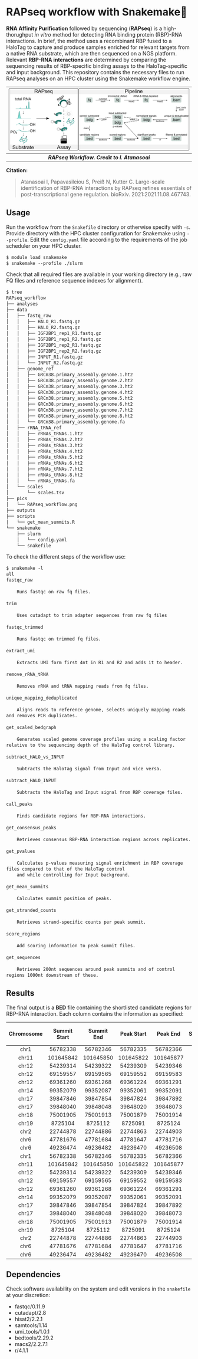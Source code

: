 # RAPseq workflow with Snakemake🐍

**RNA Affinity Purification** followed by sequencing (**RAPseq**) is a high-thorughput *in vitro* method for detecting RNA binding protein (RBP)-RNA interactions. In brief, the method uses a recombinant RBP fused to a HaloTag to capture and produce samples enriched for relevant targets from a native RNA substrate, which are then sequenced on a NGS platform. Relevant **RBP-RNA interactions** are determined by comparing the sequencing results of RBP-specific binding assays to the HaloTag-specific and input background. This repository contains the necessary files to run RAPseq analyses on an HPC cluster using the Snakemake workflow engine.

| ![RAP_workflow](./pics/RAPseq_workflow.png) |
|:--:|
| ***RAPseq Workflow. Credit to I. Atanasoai*** |

**Citation:**
> Atanasoai I, Papavasileiou S, Preiß N, Kutter C. Large-scale identification of RBP-RNA interactions by RAPseq refines essentials of post-transcriptional gene regulation. bioRxiv. 2021:2021.11.08.467743.


## Usage

Run the workflow from the `Snakefile` directory or otherwise specify with `-s`. Provide directory with the HPC cluster configuration for Snakemake using `--profile`. Edit the `config.yaml` file according to the requirements of the job scheduler on your HPC cluster.

```shell
$ module load snakemake
$ snakemake --profile ./slurm
```

Check that all required files are available in your working directory (e.g., raw FQ files and reference sequence indexes for alignment).

```shell
$ tree
RAPseq_workflow
├── analyses
├── data
│   ├── fastq_raw
│   │   ├── HALO_R1.fastq.gz
│   │   ├── HALO_R2.fastq.gz
│   │   ├── IGF2BP1_rep1_R1.fastq.gz
│   │   ├── IGF2BP1_rep1_R2.fastq.gz
│   │   ├── IGF2BP1_rep2_R1.fastq.gz
│   │   ├── IGF2BP1_rep2_R2.fastq.gz
│   │   ├── INPUT_R1.fastq.gz
│   │   └── INPUT_R2.fastq.gz
│   ├── genome_ref
│   │   ├── GRCm38.primary_assembly.genome.1.ht2
│   │   ├── GRCm38.primary_assembly.genome.2.ht2
│   │   ├── GRCm38.primary_assembly.genome.3.ht2
│   │   ├── GRCm38.primary_assembly.genome.4.ht2
│   │   ├── GRCm38.primary_assembly.genome.5.ht2
│   │   ├── GRCm38.primary_assembly.genome.6.ht2
│   │   ├── GRCm38.primary_assembly.genome.7.ht2
│   │   ├── GRCm38.primary_assembly.genome.8.ht2
│   │   └── GRCm38.primary_assembly.genome.fa
│   ├── rRNA_tRNA_ref
│   │   ├── rRNAs_tRNAs.1.ht2
│   │   ├── rRNAs_tRNAs.2.ht2
│   │   ├── rRNAs_tRNAs.3.ht2
│   │   ├── rRNAs_tRNAs.4.ht2
│   │   ├── rRNAs_tRNAs.5.ht2
│   │   ├── rRNAs_tRNAs.6.ht2
│   │   ├── rRNAs_tRNAs.7.ht2
│   │   ├── rRNAs_tRNAs.8.ht2
│   │   └── rRNAs_tRNAs.fa
│   └── scales
│       └── scales.tsv
├── pics
│   └── RAPseq_workflow.png
├── outputs
├── scripts
│   └── get_mean_summits.R
└── snakemake
    ├── slurm
    │   └── config.yaml
    └── snakefile
```

To check the different steps of the workflow use:

```shell
$ snakemake -l
all
fastqc_raw
    
    Runs fastqc on raw fq files.
    
trim
    
    Uses cutadapt to trim adapter sequences from raw fq files
    
fastqc_trimmed
    
    Runs fastqc on trimmed fq files.
    
extract_umi
    
    Extracts UMI form first 4nt in R1 and R2 and adds it to header.
    
remove_rRNA_tRNA
    
    Removes rRNA and tRNA mapping reads from fq files.
    
unique_mapping_deduplicated
    
    Aligns reads to reference genome, selects uniquely mapping reads and removes PCR duplicates.
    
get_scaled_bedgraph
    
    Generates scaled genome coverage profiles using a scaling factor relative to the sequencing depth of the HaloTag control library.
    
subtract_HALO_vs_INPUT
    
    Subtracts the HaloTag signal from Input and vice versa.
    
subtract_HALO_INPUT
    
    Subtracts the HaloTag and Input signal from RBP coverage files.
    
call_peaks
    
    Finds candidate regions for RBP-RNA interactions.
    
get_consensus_peaks
    
    Retrieves consensus RBP-RNA interaction regions across replicates.
    
get_pvalues
    
    Calculates p-values measuring signal enrichment in RBP coverage files compared to that of the HaloTag control 
    and while controlling for Input background.
    
get_mean_summits
    
    Calculates summit position of peaks.
    
get_stranded_counts
    
    Retrieves strand-specific counts per peak summit.
    
score_regions
    
    Add scoring information to peak summit files.
    
get_sequences
    
    Retrieves 200nt sequences around peak summits and of control regions 1000nt downstream of these.
```


## Results

The final output is a **BED** file containing the shortlisted candidate regions for RBP-RNA interaction. Each column contains the information as specified:

|Chromosome|Summit Start|Summit End|Peak Start|Peak End|Strand|Rep1 Read Counts|Rep2 Read Counts|Rep1 -log<sub>10</sub>p-value|Rep2 -log<sub>10</sub>p-value|Rep1 Signal|Rep2 Signal|Halo Signal|Input Signal|Target Sequence|Control Sequence|
|:---:|:---:|:---:|:---:|:---:|:---:|:---:|:---:|:---:|:---:|:---:|:---:|:---:|:---:|:---:|:---:|
| chr1  | 56782338  | 56782346  | 56782335  | 56782366  | - | 25  | 31  | 66.61651  | 70.0571   | 52.4521     | 52.169      | 2           | 2.63109     | TTACTGGCCTGCTTCTCCTGGCTTGTTCAGCTTGCTTTCTTATAGAACCCAAGACTAGAAACCTCACCCGGCCCGGACACGGACAGGATTGACAGATTGATAGCTCTTTCTCGATTCCGTGGGTGGTGGTGCATGGCCATTCTTAGTTGGTGGAGCGATTTGTCTGGTTAATTCCGATAACGAATGAGACTCTGGCATGC | TGGGAACTGCTATTCTGAGGATTCGGAGGAATATTTACTGTCCCAAATACTTCGTCCTTTGAGACAGCCACCAGAGGCTTCACATTTAACCCCAAATTAATTCAAGCTTGTCAGCAAGAAAGCACTGCCACACATTTCATGCCAGTGAATTTGCTGTTGAATTGTGGGTACAGCTGTTACCTACAAAAGCTTTCAGTGGC |
| chr11 | 101645842 | 101645850 | 101645822 | 101645877 | - | 31  | 36  | 70.0571   | 54.84914  | 54.41456667 | 45.717525   | 4.333333333 | 5.26218     | GTGGGCGCAGTTCGGTATCGCTTCTCGGCCTTTTGGCTAAGATCAAGTGTAGTATCTGTTCTTATCAGTTTAATATCTGATACGTCCTCTATCCGAGGACAATATATTAAATGGATTTTTGGAAGTAGGAGTTGGAATAGGAGCTTGCTCCGTCCACTCCACGCATCGACCTGGTATTGCAGTACCTCCAGGAACGGTGC | CAGATTTCTGAGTTCAAGGCCAGCCTGGTCTACAACGTGAGCTCCAGGACAGCCAGGGCTATACAGAGAAACCATGTCTTGAAAAAACAAAAAACAACCAAAAACAAAACAAAACAAACAAACAAACAAAAAAATCCAAACCGAAGTAGTTTTCATCTGCCTTTTGGAGGGGGGGGGTTCGAGACAGGGTTTCTCTGTAT |
| chr12 | 54239314  | 54239322  | 54239309  | 54239346  | + | 65  | 65  | 102.35788 | 68.33267  | 132.5576667 | 115.6364286 | 30          | 69.7239     | GCTAAGAAAAGATAAATTTGACCTAACCTGGCAGGGAGATACCATGACCACCAAGGTGGTTTTCCCAGGGCGAGGCTTATCCATTGCACTCCGGATGTGCTGACCCCTGCGATTTCCCCAAATGTGGGGAAACTTAGCTGGCAAATTGAATAAAGAGTTCTCACTTGTAGTGTTTGGATATTTCTATGGTGTAAATACTC | AAGGAGTAAGAATATTCTCCACTTATCTAATCAGTGGGTGGTGGTGGTATTTTCACTGTCAGCGTAAGAAAAGTGAACTTTCTATGTAGCTAGTCTCAGAGGGAAGAGGGAAGAGGCCAGGCTGGGCCAATTCCACTACTGAAAGGTCAAACTGGGGGAAAGTATGTCCTGTCTCCTGCACCGGTCAGAAAAGAAGCACA |
| chr12 | 69159557  | 69159565  | 69159552  | 69159583  | + | 11  | 12  | 18.79928  | 13.72868  | 18.83994    | 16.151974   | 3           | 9.647316667 | GCCTAAGGAGGGGTGAACCGGCCCAGGTCGGAAACGGAGCAGGTCAAAACTCCCGTGCTGATCAGTAGTGGGATCGCGCCTGTGAATAGCCACTGCACTCCAGCCTGGGCAACATAGCGAGACCCCGTCTCTTTTTGGACACTTAATAATATTAACATTATTCTCACTTTCTTTTTAATTCACCCTTTTCTCATATAATA | ACACACACACACATATACACATATACAAATACACACACACATATACACATAAACAAACACACACACCGCGATTCCCTCACCTTTTCAATTCCAGTTCTGTTGTTGTTGTTGATCTATCTCTCTGTCTTGCTTTGACAACATGTAATACAACTAAACAAACGGGAGAACACAGGAGGGTACTGTTGCTAGACAGAGTAAGA |
| chr12 | 69361260  | 69361268  | 69361224  | 69361291  | - | 12  | 10  | 20.12248  | 11.34488  | 18.9113     | 12.763775   | 1           | 0           | AAGTTCGGCATCAATATGGTGACCTCCCGGGAGCGGGGGACCACCAGGTTGCCTAAGGAGGGGTGAACCGGCCCAGGTCGGAAACGGAGCAGGTCAAAACTCCCGTGCTGATCAGTAGTGGGATCGCGCCTGTGAATAGCCACTGCACTCCAGCCTGGGCAACATAGCGAGACCCCGTCTCTTTTGGCTCTCTATCCCTC | GAAATGTGGTCCATTGGGACAAAATATCAAACAGAAATGTATAATAATAAGGGTAAAGACTTTGGGTACAACTAAACTTCTGCCACATCTTCGTTTTTATTCCTTAAGATAAGTTCTTTAGTTTACACTGAGTCTTTTGTTGCTCTATATCAAAATCACCGTCGACCCCTTCAGGTGCCCGTTTTTGTTTTATGTTGGAA |
| chr14 | 99352079  | 99352087  | 99352061  | 99352091  | - | 245 | 241 | 424.13541 | 289.52142 | 317.0318333 | 269.5975714 | 50.33333333 | 119.3387    | CAAAAATAAAATAAATCACTTCTGGGCCTTTTGGCTAAGATCAAGTATAGTATCTGTTCTTATCAGTTTAATGTCTGACACGTCCTCTATCCGAGGACAATATATTAAATGGATTTTTGGAGTTAGGAAAAATAAAATAAAATAAAATAAAATAAAACAAAACAACAACCATGTAATTAAGTTATCCCAGTAATGCCCTG | ATCCAGGTACATACATGTATGAAGAACACACTGAGGTGCTGCACGAGGAAGGCAGGACCAGACCAGCCTGGCTGTGATGGCATGTTGTGGGGCACTGTCCATCCGCTCAGCTGAAGTCTCTGGTAATTTGGTCATTCACCTCAGAAGCTGGGGGGGGGGGAGCTCTCGGGGTGGGGGGTGTTGTAAGCCACATGAATCAG |
| chr17 | 39847846  | 39847854  | 39847824  | 39847892  | + | 11  | 13  | 24.2093   | 27.02355  | 22.0513     | 23.671      | 1           | 0           | TGGCATGCTAACTAGTTACGCGACCCCCGAGCGGTCGGCGTCCCCCAACTTCTTAGAGGGACAAGTGGCGTTCAGCCACCCGAGATTGAGCAATAACAGGTCTGTGATGCCCTTAGATGTCCGGGGCTGCACGCGCGCTACACTGACTGGCTCAGCGTGTGCCTACCCTACGCCGGCAGGCGCGGGTAACCCGTTGAACC | CCCGGGGGGGTCGCCCTGCCGCCCCCAGGGTCGGGGGGCGGTGGGGCCCGTAGGGAAGTCGGTCGTTCGGGCGGCTCTCAAAAAAAATACCAAAAAAAAAAAAAAAAGAAAAAAAAAAAAAGAAAAAAAAGAAAGAAAAAAAAAAGGGGGGGGGGCTGGTGAGATGGCTCAGTGGGTAAGAGCACCCGACTGCTCTCCCG |
| chr17 | 39848040  | 39848048  | 39848020  | 39848073  | + | 10  | 9   | 20.12248  | 13.72868  | 19.80335    | 16.7089     | 0           | 2.63109     | TGAACCCCATTCGTGATGGGGATCGGGGATTGCAATTATTCCCCATGAACGAGGAATTCCCAGTAAGTGCGGGCCATAAGCTTGCGTTGATTAAGTCCCTGCCCTTTGTACACACCGCCCGTCGCTACTACCGATTGGATGGTTTAGTGAGGCCCACGGCCCTGGTGGAGCGCTGAGAAGACGGTCGAACTTGACTATCT | CTCCCGAAGGTCAGGAGTTCAAATCCCAGCAACCACATGGTGGCTCATAACCATCTGTAACAAGATCTGACGCCCTCTTCTGGAGTGTCTGAAGACAGCTACAGTGTACTTACATATAATAAATAAATAAATCTTAAAAAAAAAAAAAAAAAAGAAGAAGGTACCAGAAGTACTAAGAGAAAAATCTTTGATTTTCTGGA |
| chr18 | 75001905  | 75001913  | 75001879  | 75001914  | + | 11  | 19  | 16.21722  | 25.60793  | 7.13635     | 10.52045833 | 0           | 1.315545    | CTTGAAAGTATGGTGTTGCACATTTTAAGGAAGTGGGAAAGTGGGCTATAGTCTTGTACCGTCAGTTGGGTTGCTGTGATGACTATCTTAGGACACCTTTGGATTAACCGTGAAATCAAACAAGTGCTGAGCAACCTTGGTGCTGGCCGTAGTAGTTAACTGGTTCTCGTACTGATTCATCACGGGCAGTAACAAGCTGC | GATCGTTCCAAAGCCAGAAGAGGAGGTTGCACAGAAGAAAAAGGTAATGGCTCAGTGTTGCTGGAGAGACATGTGGTGTGTGGTGACTGCCTTAGGACATATGCCATTGTAATTACCATGAAGGGAAGTGTACTGCCCAGTCCTTACCCACTTTAATGTGGCTTCTGTGGCATAGCACTGCAGAACCTCTGTCCCCACTG |
| chr19 | 8725104   | 8725112   | 8725091   | 8725124   | + | 6   | 5   | 5.94877   | 4.98931   | 7.49316     | 6.49792     | 0           | 0           | CACAGGTTTTCCTGGTGACAAATCTCAGGCATTCAAAGGTTAGTTAGATTATTTTGGATGGGGTTTGTTCACTAGGTTTGCTGTTTCTATGATGAATCAAACTAGCTCACTATGACTGCTAATGAAAACACAGGAACACCTGAGAAACCAAAGGGTAGTGTGGGGGCAAGGGCCTTATATCCAGCCTTTTCAAGGTTTGT | AGGGAAGAATTCTCACTTGATTAAAGAGGAATCAAAAGGTGATTTACTTGTTTTACAGGTCTGAGGAAAAGAATGAGCTGCGTGTGAAGGATAGGTAAGCCCTTCAAATCATTAAAATGGGCGGCGCAGGGTTGGGGGAAACTGGTTACCTAGACAGCCTATAGTCTCTTCTGATAGTGAATGTAGGATGATTTTGCTTT |
| chr2  | 22744878  | 22744886  | 22744863  | 22744903  | - | 7   | 7   | 7.99793   | 6.95302   | 11.775      | 10.67515    | 2           | 2.63109     | CTTGGCGATGCAGCCCAAAGCGGGTGGTAAACTCCATCTAAGGCTAAATACGGGCCGGAGACCGATATTCAACAAGTACCGTAAGGGAAAGTTGAAAAGAACTTTGAAGAGAGAGTTCAAGAGGGCGTGAAACCTTTAAGAGGTAAACCGGTGGGGTCTGCGCAGTCCTTCCGGAGGATTCAACCTGGTGGCACGCCCGG | TTTTTTGGGAGGGTTTAAATGCAGTTTAGAAAGAATTTAAGCCATCGTAGACAAATGTGATAAAATATTAGGACTGATGAGGTGGCCCAGTGGGTAAGGATGCTTCACCAAGCCTGATGACCTGAGTTAACTTTCTGGAACCCACACAGTAGAAGGAGAGAACTGACTCCTGCACGTTGTTCTCTGACCTGCATACAGGT |
| chr6  | 47781676  | 47781684  | 47781647  | 47781716  | + | 16  | 15  | 28.4555   | 17.49717  | 29.08058333 | 22.12388333 | 2           | 6.577725    | ATATTATAAACCTTATATATCTACAACTACAGGCCTAACTTTCGGTTGGTCCGAGAGTAGTGGTGTTTACAACTAATTGATCACAACCAGTTACAGATTTCTTTGTTCCTTCTCCGCTCCCACTGCTTCACTTGACCAGCCTTTTGTTGAATGAGCTATTAACATTCCCTCCTGTCGGTGGACAACCAAACATTTTTTAA | GGTTTTCTTCCTTTCACCACTCACGCACACAGAATCCAATCTACCTTTTGTCTTTCCAGCAGCTGCTCTGTGAGAACACAGAAAACACATATCAGATGCTGTTATATATGTGTAGTGGCTATTCCTGGTTGTCAACTTGACAATATTTGGAATGAACTACAATCCGGAATTGGAAGGCTCACCAGTGACCCTTATCTGGA |
| chr6  | 49236474  | 49236482  | 49236470  | 49236508  | - | 8   | 8   | 16.21722  | 13.72868  | 10.7045125  | 8.354475    | 0           | 2.63109     | AAGCTCGCTTGATCTTGATTTTCAGTACGAATACAGACCGTGAAAGCGGGGCCTCACGATCCTTCTGACCTTTTGGGTTTTAAGCAGGAGGTGTCAGAAAAGTTACCACAGGGATAACTGGCTTGTGGCTGGATAACTCTTGGGGTTGGAGTACAGAAAGTTGTGAGTCACCCTGTTCGTAGGTTCTGGGAATCAAACCT | TGTCATTGTAGTCTGCTCATGCTTGCTCTCACCCACTGCCCTTTCTCATTCCCCCAGTCAATTCCTTTCTTTGCCTCAACTAGGGCTTTCATGTCCCGTGTGTGTGTGAAATACATATGTGTACAGATTTAGATATATAGATTTACTTGCCTCTCAGTGTGGATACGTGACTCATTTTCTTTGCTCATTTATTAATCCAT |
| chr1  | 56782338  | 56782346  | 56782335  | 56782366  | - | 25  | 31  | 66.61651  | 70.0571   | 52.4521     | 52.169      | 2           | 2.63109     | TTACTGGCCTGCTTCTCCTGGCTTGTTCAGCTTGCTTTCTTATAGAACCCAAGACTAGAAACCTCACCCGGCCCGGACACGGACAGGATTGACAGATTGATAGCTCTTTCTCGATTCCGTGGGTGGTGGTGCATGGCCATTCTTAGTTGGTGGAGCGATTTGTCTGGTTAATTCCGATAACGAATGAGACTCTGGCATGC | TGGGAACTGCTATTCTGAGGATTCGGAGGAATATTTACTGTCCCAAATACTTCGTCCTTTGAGACAGCCACCAGAGGCTTCACATTTAACCCCAAATTAATTCAAGCTTGTCAGCAAGAAAGCACTGCCACACATTTCATGCCAGTGAATTTGCTGTTGAATTGTGGGTACAGCTGTTACCTACAAAAGCTTTCAGTGGC |
| chr11 | 101645842 | 101645850 | 101645822 | 101645877 | - | 31  | 36  | 70.0571   | 54.84914  | 54.41456667 | 45.717525   | 4.333333333 | 5.26218     | GTGGGCGCAGTTCGGTATCGCTTCTCGGCCTTTTGGCTAAGATCAAGTGTAGTATCTGTTCTTATCAGTTTAATATCTGATACGTCCTCTATCCGAGGACAATATATTAAATGGATTTTTGGAAGTAGGAGTTGGAATAGGAGCTTGCTCCGTCCACTCCACGCATCGACCTGGTATTGCAGTACCTCCAGGAACGGTGC | CAGATTTCTGAGTTCAAGGCCAGCCTGGTCTACAACGTGAGCTCCAGGACAGCCAGGGCTATACAGAGAAACCATGTCTTGAAAAAACAAAAAACAACCAAAAACAAAACAAAACAAACAAACAAACAAAAAAATCCAAACCGAAGTAGTTTTCATCTGCCTTTTGGAGGGGGGGGGTTCGAGACAGGGTTTCTCTGTAT |
| chr12 | 54239314  | 54239322  | 54239309  | 54239346  | + | 65  | 65  | 102.35788 | 68.33267  | 132.5576667 | 115.6364286 | 30          | 69.7239     | GCTAAGAAAAGATAAATTTGACCTAACCTGGCAGGGAGATACCATGACCACCAAGGTGGTTTTCCCAGGGCGAGGCTTATCCATTGCACTCCGGATGTGCTGACCCCTGCGATTTCCCCAAATGTGGGGAAACTTAGCTGGCAAATTGAATAAAGAGTTCTCACTTGTAGTGTTTGGATATTTCTATGGTGTAAATACTC | AAGGAGTAAGAATATTCTCCACTTATCTAATCAGTGGGTGGTGGTGGTATTTTCACTGTCAGCGTAAGAAAAGTGAACTTTCTATGTAGCTAGTCTCAGAGGGAAGAGGGAAGAGGCCAGGCTGGGCCAATTCCACTACTGAAAGGTCAAACTGGGGGAAAGTATGTCCTGTCTCCTGCACCGGTCAGAAAAGAAGCACA |
| chr12 | 69159557  | 69159565  | 69159552  | 69159583  | + | 11  | 12  | 18.79928  | 13.72868  | 18.83994    | 16.151974   | 3           | 9.647316667 | GCCTAAGGAGGGGTGAACCGGCCCAGGTCGGAAACGGAGCAGGTCAAAACTCCCGTGCTGATCAGTAGTGGGATCGCGCCTGTGAATAGCCACTGCACTCCAGCCTGGGCAACATAGCGAGACCCCGTCTCTTTTTGGACACTTAATAATATTAACATTATTCTCACTTTCTTTTTAATTCACCCTTTTCTCATATAATA | ACACACACACACATATACACATATACAAATACACACACACATATACACATAAACAAACACACACACCGCGATTCCCTCACCTTTTCAATTCCAGTTCTGTTGTTGTTGTTGATCTATCTCTCTGTCTTGCTTTGACAACATGTAATACAACTAAACAAACGGGAGAACACAGGAGGGTACTGTTGCTAGACAGAGTAAGA |
| chr12 | 69361260  | 69361268  | 69361224  | 69361291  | - | 12  | 10  | 20.12248  | 11.34488  | 18.9113     | 12.763775   | 1           | 0           | AAGTTCGGCATCAATATGGTGACCTCCCGGGAGCGGGGGACCACCAGGTTGCCTAAGGAGGGGTGAACCGGCCCAGGTCGGAAACGGAGCAGGTCAAAACTCCCGTGCTGATCAGTAGTGGGATCGCGCCTGTGAATAGCCACTGCACTCCAGCCTGGGCAACATAGCGAGACCCCGTCTCTTTTGGCTCTCTATCCCTC | GAAATGTGGTCCATTGGGACAAAATATCAAACAGAAATGTATAATAATAAGGGTAAAGACTTTGGGTACAACTAAACTTCTGCCACATCTTCGTTTTTATTCCTTAAGATAAGTTCTTTAGTTTACACTGAGTCTTTTGTTGCTCTATATCAAAATCACCGTCGACCCCTTCAGGTGCCCGTTTTTGTTTTATGTTGGAA |
| chr14 | 99352079  | 99352087  | 99352061  | 99352091  | - | 245 | 241 | 424.13541 | 289.52142 | 317.0318333 | 269.5975714 | 50.33333333 | 119.3387    | CAAAAATAAAATAAATCACTTCTGGGCCTTTTGGCTAAGATCAAGTATAGTATCTGTTCTTATCAGTTTAATGTCTGACACGTCCTCTATCCGAGGACAATATATTAAATGGATTTTTGGAGTTAGGAAAAATAAAATAAAATAAAATAAAATAAAACAAAACAACAACCATGTAATTAAGTTATCCCAGTAATGCCCTG | ATCCAGGTACATACATGTATGAAGAACACACTGAGGTGCTGCACGAGGAAGGCAGGACCAGACCAGCCTGGCTGTGATGGCATGTTGTGGGGCACTGTCCATCCGCTCAGCTGAAGTCTCTGGTAATTTGGTCATTCACCTCAGAAGCTGGGGGGGGGGGAGCTCTCGGGGTGGGGGGTGTTGTAAGCCACATGAATCAG |
| chr17 | 39847846  | 39847854  | 39847824  | 39847892  | + | 11  | 13  | 24.2093   | 27.02355  | 22.0513     | 23.671      | 1           | 0           | TGGCATGCTAACTAGTTACGCGACCCCCGAGCGGTCGGCGTCCCCCAACTTCTTAGAGGGACAAGTGGCGTTCAGCCACCCGAGATTGAGCAATAACAGGTCTGTGATGCCCTTAGATGTCCGGGGCTGCACGCGCGCTACACTGACTGGCTCAGCGTGTGCCTACCCTACGCCGGCAGGCGCGGGTAACCCGTTGAACC | CCCGGGGGGGTCGCCCTGCCGCCCCCAGGGTCGGGGGGCGGTGGGGCCCGTAGGGAAGTCGGTCGTTCGGGCGGCTCTCAAAAAAAATACCAAAAAAAAAAAAAAAAGAAAAAAAAAAAAAGAAAAAAAAGAAAGAAAAAAAAAAGGGGGGGGGGCTGGTGAGATGGCTCAGTGGGTAAGAGCACCCGACTGCTCTCCCG |
| chr17 | 39848040  | 39848048  | 39848020  | 39848073  | + | 10  | 9   | 20.12248  | 13.72868  | 19.80335    | 16.7089     | 0           | 2.63109     | TGAACCCCATTCGTGATGGGGATCGGGGATTGCAATTATTCCCCATGAACGAGGAATTCCCAGTAAGTGCGGGCCATAAGCTTGCGTTGATTAAGTCCCTGCCCTTTGTACACACCGCCCGTCGCTACTACCGATTGGATGGTTTAGTGAGGCCCACGGCCCTGGTGGAGCGCTGAGAAGACGGTCGAACTTGACTATCT | CTCCCGAAGGTCAGGAGTTCAAATCCCAGCAACCACATGGTGGCTCATAACCATCTGTAACAAGATCTGACGCCCTCTTCTGGAGTGTCTGAAGACAGCTACAGTGTACTTACATATAATAAATAAATAAATCTTAAAAAAAAAAAAAAAAAAGAAGAAGGTACCAGAAGTACTAAGAGAAAAATCTTTGATTTTCTGGA |
| chr18 | 75001905  | 75001913  | 75001879  | 75001914  | + | 11  | 19  | 16.21722  | 25.60793  | 7.13635     | 10.52045833 | 0           | 1.315545    | CTTGAAAGTATGGTGTTGCACATTTTAAGGAAGTGGGAAAGTGGGCTATAGTCTTGTACCGTCAGTTGGGTTGCTGTGATGACTATCTTAGGACACCTTTGGATTAACCGTGAAATCAAACAAGTGCTGAGCAACCTTGGTGCTGGCCGTAGTAGTTAACTGGTTCTCGTACTGATTCATCACGGGCAGTAACAAGCTGC | GATCGTTCCAAAGCCAGAAGAGGAGGTTGCACAGAAGAAAAAGGTAATGGCTCAGTGTTGCTGGAGAGACATGTGGTGTGTGGTGACTGCCTTAGGACATATGCCATTGTAATTACCATGAAGGGAAGTGTACTGCCCAGTCCTTACCCACTTTAATGTGGCTTCTGTGGCATAGCACTGCAGAACCTCTGTCCCCACTG |
| chr19 | 8725104   | 8725112   | 8725091   | 8725124   | + | 6   | 5   | 5.94877   | 4.98931   | 7.49316     | 6.49792     | 0           | 0           | CACAGGTTTTCCTGGTGACAAATCTCAGGCATTCAAAGGTTAGTTAGATTATTTTGGATGGGGTTTGTTCACTAGGTTTGCTGTTTCTATGATGAATCAAACTAGCTCACTATGACTGCTAATGAAAACACAGGAACACCTGAGAAACCAAAGGGTAGTGTGGGGGCAAGGGCCTTATATCCAGCCTTTTCAAGGTTTGT | AGGGAAGAATTCTCACTTGATTAAAGAGGAATCAAAAGGTGATTTACTTGTTTTACAGGTCTGAGGAAAAGAATGAGCTGCGTGTGAAGGATAGGTAAGCCCTTCAAATCATTAAAATGGGCGGCGCAGGGTTGGGGGAAACTGGTTACCTAGACAGCCTATAGTCTCTTCTGATAGTGAATGTAGGATGATTTTGCTTT |
| chr2  | 22744878  | 22744886  | 22744863  | 22744903  | - | 7   | 7   | 7.99793   | 6.95302   | 11.775      | 10.67515    | 2           | 2.63109     | CTTGGCGATGCAGCCCAAAGCGGGTGGTAAACTCCATCTAAGGCTAAATACGGGCCGGAGACCGATATTCAACAAGTACCGTAAGGGAAAGTTGAAAAGAACTTTGAAGAGAGAGTTCAAGAGGGCGTGAAACCTTTAAGAGGTAAACCGGTGGGGTCTGCGCAGTCCTTCCGGAGGATTCAACCTGGTGGCACGCCCGG | TTTTTTGGGAGGGTTTAAATGCAGTTTAGAAAGAATTTAAGCCATCGTAGACAAATGTGATAAAATATTAGGACTGATGAGGTGGCCCAGTGGGTAAGGATGCTTCACCAAGCCTGATGACCTGAGTTAACTTTCTGGAACCCACACAGTAGAAGGAGAGAACTGACTCCTGCACGTTGTTCTCTGACCTGCATACAGGT |
| chr6  | 47781676  | 47781684  | 47781647  | 47781716  | + | 16  | 15  | 28.4555   | 17.49717  | 29.08058333 | 22.12388333 | 2           | 6.577725    | ATATTATAAACCTTATATATCTACAACTACAGGCCTAACTTTCGGTTGGTCCGAGAGTAGTGGTGTTTACAACTAATTGATCACAACCAGTTACAGATTTCTTTGTTCCTTCTCCGCTCCCACTGCTTCACTTGACCAGCCTTTTGTTGAATGAGCTATTAACATTCCCTCCTGTCGGTGGACAACCAAACATTTTTTAA | GGTTTTCTTCCTTTCACCACTCACGCACACAGAATCCAATCTACCTTTTGTCTTTCCAGCAGCTGCTCTGTGAGAACACAGAAAACACATATCAGATGCTGTTATATATGTGTAGTGGCTATTCCTGGTTGTCAACTTGACAATATTTGGAATGAACTACAATCCGGAATTGGAAGGCTCACCAGTGACCCTTATCTGGA |
| chr6  | 49236474  | 49236482  | 49236470  | 49236508  | - | 8   | 8   | 16.21722  | 13.72868  | 10.7045125  | 8.354475    | 0           | 2.63109     | AAGCTCGCTTGATCTTGATTTTCAGTACGAATACAGACCGTGAAAGCGGGGCCTCACGATCCTTCTGACCTTTTGGGTTTTAAGCAGGAGGTGTCAGAAAAGTTACCACAGGGATAACTGGCTTGTGGCTGGATAACTCTTGGGGTTGGAGTACAGAAAGTTGTGAGTCACCCTGTTCGTAGGTTCTGGGAATCAAACCT | TGTCATTGTAGTCTGCTCATGCTTGCTCTCACCCACTGCCCTTTCTCATTCCCCCAGTCAATTCCTTTCTTTGCCTCAACTAGGGCTTTCATGTCCCGTGTGTGTGTGAAATACATATGTGTACAGATTTAGATATATAGATTTACTTGCCTCTCAGTGTGGATACGTGACTCATTTTCTTTGCTCATTTATTAATCCAT |


## Dependencies

Check software availability on the system and edit versions in the `snakefile` at your discretion:

- fastqc/0.11.9
- cutadapt/2.8
- hisat2/2.2.1
- samtools/1.14
- umi_tools/1.0.1
- bedtools/2.29.2
- macs2/2.2.7.1
- r/4.1.1
